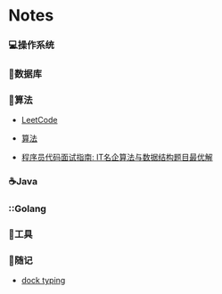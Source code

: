 # Notes

### :computer:操作系统

### :floppy_disk:数据库

### :pencil:算法

- [LeetCode](https://github.com/SeluneXscd/LeetCode-for-Java)

- [算法]()

- [程序员代码面试指南: IT名企算法与数据结构题目最优解](https://github.com/SeluneXscd/Coding-Interview-Guide-StudyNote)

### :coffee:Java

### ::Golang

### :wrench:工具

### :notebook:随记

- [dock typing](https://github.com/SeluneXscd/Notes/blob/master/%E9%9A%8F%E8%AE%B0/duck%20typing.md)


